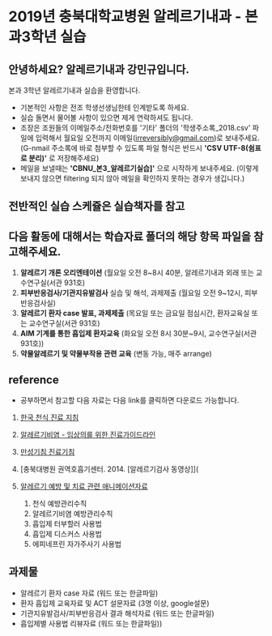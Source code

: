 # 2019년 충북대학교병원 알레르기내과 - 본과3학년 실습

## 안녕하세요? 알레르기내과 강민규입니다. 

본과 3학년  알레르기내과 실습을 환영합니다. 

- 기본적인 사항은 전조 학생선생님한테 인계받도록 하세요. 
- 실습 돌면서 물어볼 사항이 있으면 제게 연락하셔도 됩니다.
- 조장은 조원들의 이메일주소/전화번호를 '기타' 폴더의 '학생주소록_2018.csv' 파일에 입력해서 월요일 오전까지 이메일(irreversibly@gmail.com)로 보내주세요. (G-nmail 주소록에 바로 첨부할 수 있도록 파일 형식은 반드시 **'CSV UTF-8(쉼표로 분리)'** 로 저장해주세요)
- 메일을 보낼때는 **'CBNU_본3_알레르기실습]'** 으로 시작하게 보내주세요. (이렇게 보내지 않으면 filtering 되지 않아 메일을 확인하지 못하는 경우가 생깁니다.)
  
## 전반적인 실습 스케쥴은 실습책자를 참고
## 다음 활동에 대해서는 학습자료 폴더의 해당 항목 파일을 참고해주세요.  

1. **알레르기 개론 오리엔테이션** (월요일 오전 8~8시 40분, 알레르기내과 외래 또는 교수연구실(서관 931호) 
2. **피부반응검사/기관지유발검사** 실습 및 해석, 과제제출 (월요일 오전 9~12시, 피부반응검사실)
3. **알레르기 환자 case 발표, 과제제출** (목요일 또는 금요일 점심시간, 환자교육실 또는 교수연구실(서관 931호) 
4. **AIM 기계를 통한 흡입제 환자교육** (화요일 오전 8시 30분~9시, 교수연구실(서관 931호))
6. **약물알레르기 및 약물부작용 관련 교육** (변동 가능, 매주 arrange)

## reference 

- 공부하면서 참고할 다음 자료는 다음 link를 클릭하면 다운로드 가능합니다.  

1. [한국 천식 진료 지침](http://www.allergy.or.kr/file/180629_01.pdf)
2. [알레르기비염 - 임상의를 위한 진료가이드라인](http://www.allergy.or.kr/file/allergic2015.pdf)
3. [만성기침 진료기침](http://www.allergy.or.kr/member/sub02_2.html)
4. [충북대병원 권역호흡기센터. 2014. [알레르기검사 동영상]](
5. [알레르기 예방 및 치료 관련 애니메이션자료](http://e-allergy.org/contents/sub04_06.html)

    1) 천식 예방관리수칙
    2) 알레르기비염 예방관리수칙
    3) 흡입제 터부할러 사용법
    4) 흡입제 디스커스 사용법
    5) 에피네프린 자가주사기 사용법
  
## 과제물

- 알레르기 환자 case 자료 (워드 또는 한글파일)
- 환자 흡입제 교육자료 및 ACT 설문자료 (3명 이상, google설문)
- 기관지유발검사/피부반응검사 결과 해석자료 (워드 또는 한글파일)
- 흡입제별 사용법 리뷰자료 (워드 또는 한글파일))
